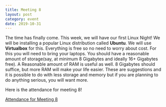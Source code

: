 ```yaml
---
title: Meeting 8
layout: post
category: event
date: 2019-10-31
---
```


The time has finally come. This week, we will have our first Linux Night!
We will be installing a popular Linux distribution called **Ubuntu**. We will use **Virtualbox** for this.
Everything is free so no need to worry about cost. For this you will need to bring your laptops.
You should have a reasonable amount of storage(say, at minimum 8 Gigabytes and ideally 16+ Gigabytes free). 
A Reasonable amount of RAM is useful as well. 8 Gigabytes should suffice, but more RAM will make your life easier.
These are suggestions and it is possible to do with less storage and memory but if you are planning to 
do anything serious, you will want more. 

Here is the attendance for meeting 8!

[Attendance for Meeting 8](https://forms.gle/UsQtxecQ6x5Sq2pP8)
